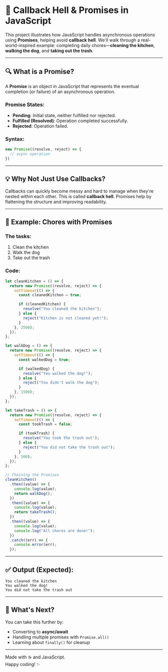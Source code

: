 # 🫼 Callback Hell & Promises in JavaScript

This project illustrates how JavaScript handles asynchronous operations using **Promises**, helping avoid **callback hell**. We'll walk through a real-world-inspired example: completing daily chores—**cleaning the kitchen**, **walking the dog**, and **taking out the trash**.

---

## 🔍 What is a Promise?

A **Promise** is an object in JavaScript that represents the eventual completion (or failure) of an asynchronous operation.

### Promise States:
- **Pending**: Initial state, neither fulfilled nor rejected.
- **Fulfilled (Resolved)**: Operation completed successfully.
- **Rejected**: Operation failed.

### Syntax:
```js
new Promise((resolve, reject) => {
  // async operation
})
```

---

## 💡 Why Not Just Use Callbacks?

Callbacks can quickly become messy and hard to manage when they're nested within each other. This is called **callback hell**. Promises help by flattening the structure and improving readability.

---

## 🧽 Example: Chores with Promises

### The tasks:
1. Clean the kitchen
2. Walk the dog
3. Take out the trash

### Code:

```js
let cleanKitchen = () => {
  return new Promise((resolve, reject) => {
    setTimeout(() => {
      const cleanedKitchen = true;

      if (cleanedKitchen) {
        resolve("You cleaned the kitchen");
      } else {
        reject("Kitchen is not cleaned yet!");
      }
    }, 2500);
  });
};

let walkDog = () => {
  return new Promise((resolve, reject) => {
    setTimeout(() => {
      const walkedDog = true;

      if (walkedDog) {
        resolve("You walked the dog!");
      } else {
        reject("You didn't walk the dog");
      }
    }, 1500);
  });
};

let takeTrash = () => {
  return new Promise((resolve, reject) => {
    setTimeout(() => {
      const tookTrash = false;

      if (tookTrash) {
        resolve("You took the trash out");
      } else {
        reject("You did not take the trash out");
      }
    }, 500);
  });
};

// Chaining the Promises
cleanKitchen()
  .then((value) => {
    console.log(value);
    return walkDog();
  })
  .then((value) => {
    console.log(value);
    return takeTrash();
  })
  .then((value) => {
    console.log(value);
    console.log("All chores are done!");
  })
  .catch((err) => {
    console.error(err);
  });
```

---

## ✅ Output (Expected):
```
You cleaned the kitchen
You walked the dog!
You did not take the trash out
```

---

## 🚀 What's Next?

You can take this further by:
- Converting to **async/await**
- Handling multiple promises with `Promise.all()`
- Learning about `finally()` for cleanup

---

Made with ☕ and JavaScript.  
Happy coding! ✨


